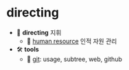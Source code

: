 # directing

- 🫡 **directing** 지휘
  - 👷 [human resource](hr/README.md) 인적 자원 관리
- 🛠️ **tools**
  - 💾 [git](git/README.md): usage, subtree, web, github

